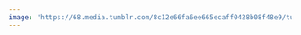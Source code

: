 ```yaml
---
image: 'https://68.media.tumblr.com/8c12e66fa6ee665ecaff0428b08f48e9/tumblr_n68izw4hhq1tbdx3so1_r1_1280.jpg'
---
```


